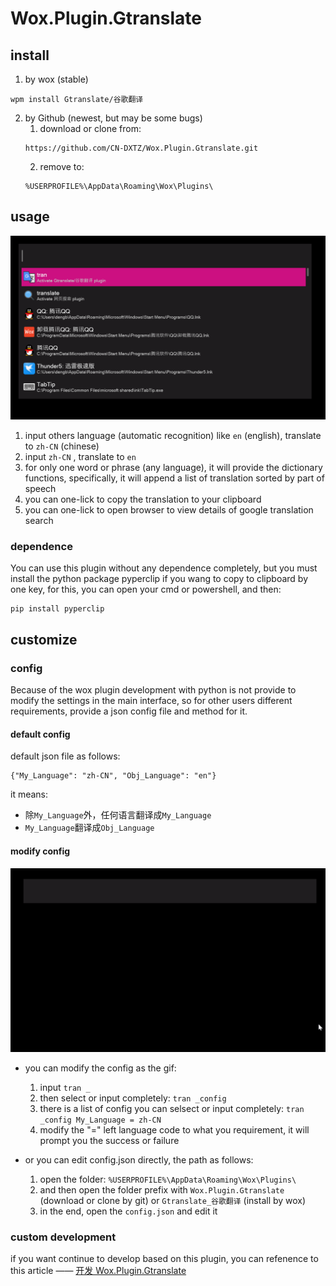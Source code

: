 # Wox.Plugin.Gtranslate

## install 
1. by wox (stable)
```
wpm install Gtranslate/谷歌翻译
```
2. by Github (newest, but may be some bugs)
    1. download or clone from:
    ```
    https://github.com/CN-DXTZ/Wox.Plugin.Gtranslate.git
    ```
    2. remove to:
    ```
    %USERPROFILE%\AppData\Roaming\Wox\Plugins\
    ```

## usage
![Gtranslate.gif](/Images/Gtranslate.gif)
1. input others language (automatic recognition) like `en` (english), translate to `zh-CN` (chinese)
2. input `zh-CN` , translate to `en`
3. for only one word or phrase (any language), it will provide the dictionary functions, specifically, it will append a list of translation sorted by part of speech
4. you can one-lick to copy the translation to your clipboard
5. you can one-lick to open browser to view details of google translation search

### dependence
You can use this plugin without any dependence completely, 
but you must install the python package pyperclip if you wang to copy to clipboard by one key,
for this, you can open your cmd or powershell, and then:
```
pip install pyperclip
```

## customize

### config
Because of the wox plugin development with python is not provide to modify the settings in the main interface, so for other users different requirements, provide a json config file and method for it.

#### default config
default json file as follows: 
```
{"My_Language": "zh-CN", "Obj_Language": "en"}
```
it means:
- 除`My_Language`外，任何语言翻译成`My_Language`
- `My_Language`翻译成`Obj_Language`

#### modify config
![Gtranslate.gif](/Images/config.gif)
<!-- <img src="https://cdn.jsdelivr.net/gh/CN-DXTZ/Blog-Img-Bed/PicGo/config.gif" width = "720" align=center /> -->
- you can modify the config as the gif:
    1. input `tran _`
    2. then select or input completely: `tran _config` 
    3. there is a list of config you can selsect or input completely: `tran _config My_Language = zh-CN`
    4. modify the "=" left language code to what you requirement, it will prompt you the success or failure

- or you can edit config.json directly, the path as follows:
    1. open the folder: `%USERPROFILE%\AppData\Roaming\Wox\Plugins\`
    2. and then open the folder prefix with `Wox.Plugin.Gtranslate` (download or clone by git) or `Gtranslate_谷歌翻译` (install by wox)
    3. in the end, open the `config.json` and edit it

### custom development
if you want continue to develop based on this plugin, you can refenence to this article —— 
[开发 Wox.Plugin.Gtranslate](https://cn-dxtz.github.io/%E5%B7%A5%E5%85%B7%E9%85%8D%E7%BD%AE/Wox/%E5%BC%80%E5%8F%91%20Wox.Plugin.Gtranslate/)